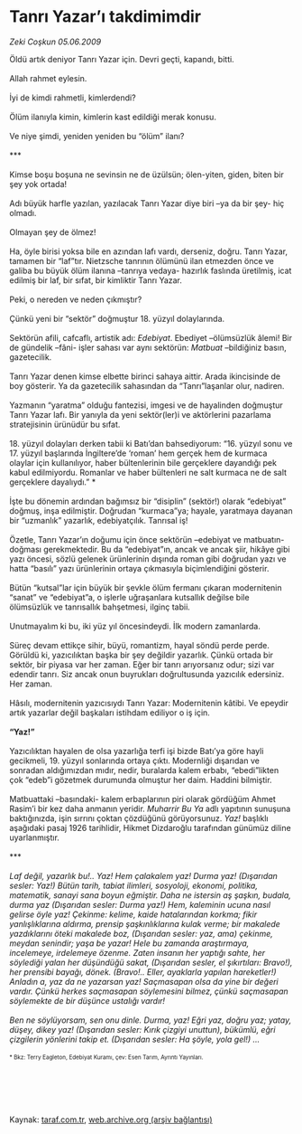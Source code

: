 # Tanrı Yazar’ı takdimimdir

*Zeki Coşkun 05.06.2009*

<div class="taraf_structure_2col_1zq">
<div class="margen_n">



 <p>Öldü artık deniyor Tanrı Yazar için. Devri geçti, kapandı, bitti. <br/><br/>Allah rahmet eylesin. <br/><br/>İyi de kimdi rahmetli, kimlerdendi? <br/><br/>Ölüm ilanıyla kimin, kimlerin kast edildiği merak konusu. <br/><br/>Ve niye şimdi, yeniden yeniden bu “ölüm” ilanı? <br/><br/>*** <br/><br/>Kimse boşu boşuna ne sevinsin ne de üzülsün; ölen-yiten, giden, biten bir şey yok ortada! <br/><br/>Adı büyük harfle yazılan, yazılacak Tanrı Yazar diye biri –ya da bir şey- hiç olmadı. <br/><br/>Olmayan şey de ölmez! <br/><br/>Ha, öyle birisi yoksa bile en azından lafı vardı, derseniz, doğru. Tanrı Yazar, tamamen bir “laf”tır. Nietzsche tanrının ölümünü ilan etmezden önce ve galiba bu büyük ölüm ilanına –tanrıya vedaya- hazırlık faslında üretilmiş, icat edilmiş bir laf, bir sıfat, bir kimliktir Tanrı Yazar. <br/><br/>Peki, o nereden ve neden çıkmıştır? <br/><br/>Çünkü yeni bir “sektör” doğmuştur 18. yüzyıl dolaylarında. <br/><br/>Sektörün afili, cafcaflı, artistik adı: <i>Edebiyat</i>. Ebediyet –ölümsüzlük âlemi! Bir de gündelik –fâni- işler sahası var aynı sektörün: <i>Matbuat</i> –bildiğiniz basın, gazetecilik. <br/><br/>Tanrı Yazar denen kimse elbette birinci sahaya aittir. Arada ikincisinde de boy gösterir. Ya da gazetecilik sahasından da “Tanrı”laşanlar olur, nadiren. <br/><br/>Yazmanın “yaratma” olduğu fantezisi, imgesi ve de hayalinden doğmuştur Tanrı Yazar lafı. Bir yanıyla da yeni sektör(ler)i ve aktörlerini pazarlama stratejisinin ürünüdür bu sıfat. <br/><br/>18. yüzyıl dolayları derken tabii ki Batı’dan bahsediyorum: “16. yüzyıl sonu ve 17. yüzyıl başlarında İngiltere’de ‘roman’ hem gerçek hem de kurmaca olaylar için kullanılıyor, haber bültenlerinin bile gerçeklere dayandığı pek kabul edilmiyordu. Romanlar ve haber bültenleri ne salt kurmaca ne de salt gerçeklere dayalıydı.” * <br/><br/>İşte bu dönemin ardından bağımsız bir “disiplin” (sektör!) olarak “edebiyat” doğmuş, inşa edilmiştir. Doğrudan “kurmaca”ya; hayale, yaratmaya dayanan bir “uzmanlık” yazarlık, edebiyatçılık. Tanrısal iş! <br/><br/>Özetle, Tanrı Yazar’ın doğumu için önce sektörün –edebiyat ve matbuatın- doğması gerekmektedir. Bu da “edebiyat”ın, ancak ve ancak şiir, hikâye gibi yazı öncesi, sözlü gelenek ürünlerinin dışında roman gibi doğrudan yazı ve hatta “basılı” yazı ürünlerinin ortaya çıkmasıyla biçimlendiğini gösterir. <br/><br/>Bütün “kutsal”lar için büyük bir şevkle ölüm fermanı çıkaran modernitenin “sanat” ve “edebiyat”a, o işlerle uğraşanlara kutsallık değilse bile ölümsüzlük ve tanrısallık bahşetmesi, ilginç tabii. <br/><br/>Unutmayalım ki bu, iki yüz yıl öncesindeydi. İlk modern zamanlarda. <br/><br/>Süreç devam ettikçe sihir, büyü, romantizm, hayal söndü perde perde. Görüldü ki, yazıcılıktan başka bir şey değildir yazarlık. Çünkü ortada bir sektör, bir piyasa var her zaman. Eğer bir tanrı arıyorsanız odur; sizi var edendir tanrı. Siz ancak onun buyrukları doğrultusunda yazıcılık edersiniz. Her zaman. <br/><br/>Hâsılı, modernitenin yazıcısıydı Tanrı Yazar: Modernitenin kâtibi. Ve epeydir artık yazarlar değil başkaları istihdam ediliyor o iş için. <b><br/><br/>“Yaz!”</b> <br/><br/>Yazıcılıktan hayalen de olsa yazarlığa terfi işi bizde Batı’ya göre hayli gecikmeli, 19. yüzyıl sonlarında ortaya çıktı. Modernliği dışarıdan ve sonradan aldığımızdan mıdır, nedir, buralarda kalem erbabı, “ebedi”likten çok “edeb”i gözetmek durumunda olmuştur her daim. Haddini bilmiştir. <br/><br/>Matbuattaki –basındaki- kalem erbaplarının piri olarak gördüğüm Ahmet Rasim’i bir kez daha anmanın yeridir. <i>Muharrir Bu Ya</i> adlı yapıtının sunuşuna baktığınızda, işin sırrını çoktan çözdüğünü görüyorsunuz. <i>Yaz!</i> başlıklı aşağıdaki pasaj 1926 tarihlidir, Hikmet Dizdaroğlu tarafından günümüz diline uyarlanmıştır. <br/><br/>***<i> <br/><br/>Laf değil, yazarlık bu!.. Yaz! Hem çalakalem yaz! Durma yaz! (Dışarıdan sesler: Yaz!) Bütün tarih, tabiat ilimleri, sosyoloji, ekonomi, politika, matematik, sanayi sana boyun eğmiştir. Daha ne istersin aş şaşkın, budala, durma yaz (Dışarıdan sesler: Durma yaz!) Hem, kaleminin ucuna nasıl gelirse öyle yaz! Çekinme: kelime, kaide hatalarından korkma; fikir yanlışlıklarına aldırma, prensip şaşkınlıklarına kulak verme; bir makalede yazdıklarını öteki makalede boz, (Dışarıdan sesler: yaz, ama) çekinme, meydan senindir; yaşa be yazar! Hele bu zamanda araştırmaya, incelemeye, irdelemeye özenme. Zaten insanın her yaptığı sahte, her söylediği yalan her düşündüğü sakat, (Dışarıdan sesler, el şıkırtıları: Bravo!), her prensibi bayağı, dönek. (Bravo!.. Eller, ayaklarla yapılan hareketler!) Anladın a, yaz da ne yazarsan yaz! Saçmasapan olsa da yine bir değeri vardır. Çünkü herkes saçmasapan söylemesini bilmez, çünkü saçmasapan söylemekte de bir düşünce ustalığı vardır! <br/><br/>Ben ne söylüyorsam, sen onu dinle. Durma, yaz! Eğri yaz, doğru yaz; yatay, düşey, dikey yaz! (Dışarıdan sesler: Kırık çizgiyi unuttun), bükümlü, eğri çizgilerin yönlerini takip et. (Dışarıdan sesler: Ha şöyle, yola gel!) ...</i> <br/><br/><font size="1">* Bkz: Terry Eagleton, Edebiyat Kuramı, çev: Esen Tarım, Ayrıntı Yayınları.</font></p>
<br/>
<br/>
<br/>



<br/>


<div id="taraf_not">
</div>

</div>


</div>

Kaynak: [taraf.com.tr](http://www.taraf.com.tr:80/makale/5897.htm), [web.archive.org (arşiv bağlantısı)](http://web.archive.org/web/20090614230510/http://www.taraf.com.tr:80/makale/5897.htm)
